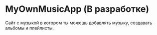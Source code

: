 <h1>MyOwnMusicApp (В разработке)</h1>
<p>Сайт с музыкой в котором ты можешь добавлять музыку, создавать альбомы и плейлисты.</p>
